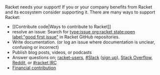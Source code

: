 Racket needs your support! If you or your company benefits from Racket and its ecosystem consider supporting it. There are many ways to support Racket:

* [[Contribute code|Ways to contribute to Racket]]
* resolve an issue: Search for [type:issue org:racket state:open label:"good first issue"](https://github.com/search?q=type:issue+org:racket+state:open+label:%22good+first+issue%22) in Racket GitHub repositories.
* Write documentation. (or log an issue where documentation is unclear, confusing or incorrect)
* Publish blog posts, videos, or podcasts
* Answer questions on; [racket-users](https://groups.google.com/forum/#!forum/racket-users/), [#Slack](https://racket.slack.com/) ([sign up](http://racket-slack.herokuapp.com/)), [Stack Overflow](https://stackoverflow.com/questions/tagged/racket?tab=Unanswered), [Reddit](https://www.reddit.com/r/Racket/new/), or [#racket IRC](https://botbot.me/freenode/racket/) 
* [Financial contribution](https://racket-lang.org/sfc.html)

